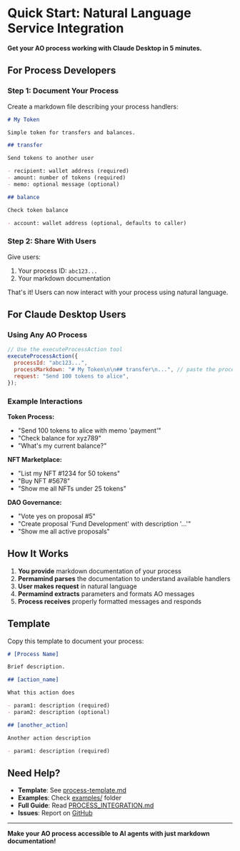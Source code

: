 # Quick Start: Natural Language Service Integration

**Get your AO process working with Claude Desktop in 5 minutes.**

## For Process Developers

### Step 1: Document Your Process

Create a markdown file describing your process handlers:

```markdown
# My Token

Simple token for transfers and balances.

## transfer

Send tokens to another user

- recipient: wallet address (required)
- amount: number of tokens (required)
- memo: optional message (optional)

## balance

Check token balance

- account: wallet address (optional, defaults to caller)
```

### Step 2: Share With Users

Give users:

1. Your process ID: `abc123...`
2. Your markdown documentation

That's it! Users can now interact with your process using natural language.

## For Claude Desktop Users

### Using Any AO Process

```javascript
// Use the executeProcessAction tool
executeProcessAction({
  processId: "abc123...",
  processMarkdown: "# My Token\n\n## transfer\n...", // paste the process docs
  request: "Send 100 tokens to alice",
});
```

### Example Interactions

**Token Process:**

- "Send 100 tokens to alice with memo 'payment'"
- "Check balance for xyz789"
- "What's my current balance?"

**NFT Marketplace:**

- "List my NFT #1234 for 50 tokens"
- "Buy NFT #5678"
- "Show me all NFTs under 25 tokens"

**DAO Governance:**

- "Vote yes on proposal #5"
- "Create proposal 'Fund Development' with description '...'"
- "Show me all active proposals"

## How It Works

1. **You provide** markdown documentation of your process
2. **Permamind parses** the documentation to understand available handlers
3. **User makes request** in natural language
4. **Permamind extracts** parameters and formats AO messages
5. **Process receives** properly formatted messages and responds

## Template

Copy this template to document your process:

```markdown
# [Process Name]

Brief description.

## [action_name]

What this action does

- param1: description (required)
- param2: description (optional)

## [another_action]

Another action description

- param1: description (required)
```

## Need Help?

- **Template**: See [process-template.md](process-template.md)
- **Examples**: Check [examples/](../examples/) folder
- **Full Guide**: Read [PROCESS_INTEGRATION.md](PROCESS_INTEGRATION.md)
- **Issues**: Report on [GitHub](https://github.com/ALLiDoizCode/Permamind/issues)

---

**Make your AO process accessible to AI agents with just markdown documentation!**
